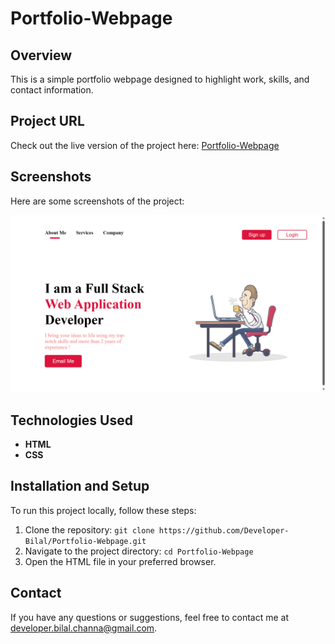 # Portfolio-Webpage

## Overview
This is a simple portfolio webpage designed to highlight work, skills, and contact information.

## Project URL
Check out the live version of the project here: [Portfolio-Webpage](https://portfolio-webpage-website.netlify.app/)

## Screenshots
Here are some screenshots of the project:

![Home Page](./project_screenshots/1.png)



## Technologies Used
- **HTML**
- **CSS**


## Installation and Setup
To run this project locally, follow these steps:
1. Clone the repository: `git clone https://github.com/Developer-Bilal/Portfolio-Webpage.git`
2. Navigate to the project directory: `cd Portfolio-Webpage`
3. Open the HTML file in your preferred browser.


## Contact
If you have any questions or suggestions, feel free to contact me at developer.bilal.channa@gmail.com.

